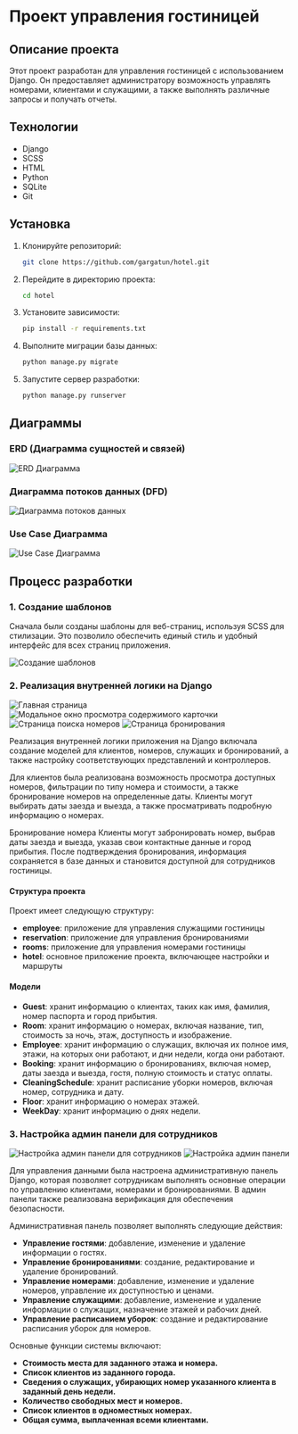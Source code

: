
# Проект управления гостиницей

## Описание проекта

Этот проект разработан для управления гостиницей с использованием Django. Он предоставляет администратору возможность управлять номерами, клиентами и служащими, а также выполнять различные запросы и получать отчеты.

## Технологии

- Django
- SCSS
- HTML
- Python
- SQLite
- Git

## Установка

1. Клонируйте репозиторий:
   ```bash
   git clone https://github.com/gargatun/hotel.git
   ```
2. Перейдите в директорию проекта:
   ```bash
   cd hotel
   ```
3. Установите зависимости:
   ```bash
   pip install -r requirements.txt
   ```
4. Выполните миграции базы данных:
   ```bash
   python manage.py migrate
   ```
5. Запустите сервер разработки:
   ```bash
   python manage.py runserver
   ```

## Диаграммы

### ERD (Диаграмма сущностей и связей)
![ERD Диаграмма](review/erd.png)

### Диаграмма потоков данных (DFD)
![Диаграмма потоков данных](review/dfd.png)

### Use Case Диаграмма
![Use Case Диаграмма](review/use_case_diagram.png)


## Процесс разработки

### 1. Создание шаблонов

Сначала были созданы шаблоны для веб-страниц, используя SCSS для стилизации. Это позволило обеспечить единый стиль и удобный интерфейс для всех страниц приложения.

![Создание шаблонов](review/image1.png)

### 2. Реализация внутренней логики на Django

![Главная страница](review/image2.png)
![Модальное окно просмотра содержимого карточки](review/image3.png)
![Страница поиска номеров](review/image4.png)
![Страница бронирования](review/image5.png)

Реализация внутренней логики приложения на Django включала создание моделей для клиентов, номеров, служащих и бронирований, а также настройку соответствующих представлений и контроллеров.

Для клиентов была реализована возможность просмотра доступных номеров, фильтрации по типу номера и стоимости, а также бронирование номеров на определенные даты. Клиенты могут выбирать даты заезда и выезда, а также просматривать подробную информацию о номерах.

Бронирование номера
Клиенты могут забронировать номер, выбрав даты заезда и выезда, указав свои контактные данные и город прибытия. После подтверждения бронирования, информация сохраняется в базе данных и становится доступной для сотрудников гостиницы.



#### Структура проекта

Проект имеет следующую структуру:

- **employee**: приложение для управления служащими гостиницы
- **reservation**: приложение для управления бронированиями
- **rooms**: приложение для управления номерами гостиницы
- **hotel**: основное приложение проекта, включающее настройки и маршруты

#### Модели

- **Guest**: хранит информацию о клиентах, таких как имя, фамилия, номер паспорта и город прибытия.
- **Room**: хранит информацию о номерах, включая название, тип, стоимость за ночь, этаж, доступность и изображение.
- **Employee**: хранит информацию о служащих, включая их полное имя, этажи, на которых они работают, и дни недели, когда они работают.
- **Booking**: хранит информацию о бронированиях, включая номер, даты заезда и выезда, гостя, полную стоимость и статус оплаты.
- **CleaningSchedule**: хранит расписание уборки номеров, включая номер, сотрудника и дату.
- **Floor**: хранит информацию о номерах этажей.
- **WeekDay**: хранит информацию о днях недели.


### 3. Настройка админ панели для сотрудников

![Настройка админ панели для сотрудников](review/image6.png)
![Настройка админ панели](review/image7.png)


Для управления данными была настроена административную панель Django, которая позволяет сотрудникам выполнять основные операции по управлению клиентами, номерами и бронированиями. В админ панели также реализована верификация для обеспечения безопасности.

Административная панель позволяет выполнять следующие действия:

- **Управление гостями**: добавление, изменение и удаление информации о гостях.
- **Управление бронированиями**: создание, редактирование и удаление бронирований.
- **Управление номерами**: добавление, изменение и удаление номеров, управление их доступностью и ценами.
- **Управление служащими**: добавление, изменение и удаление информации о служащих, назначение этажей и рабочих дней.
- **Управление расписанием уборок**: создание и редактирование расписания уборок для номеров.


Основные функции системы включают:

- **Стоимость места для заданного этажа и номера.**
- **Список клиентов из заданного города.**
- **Сведения о служащих, убирающих номер указанного клиента в заданный день недели.**
- **Количество свободных мест и номеров.**
- **Список клиентов в одноместных номерах.**
- **Общая сумма, выплаченная всеми клиентами.**

